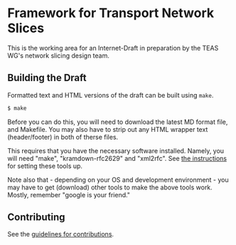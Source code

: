 # Framework for Transport Network Slices

This is the working area for an Internet-Draft in preparation by the TEAS WG's network slicing design team.

## Building the Draft

Formatted text and HTML versions of the draft can be built using `make`.

```sh
$ make
```

Before you can do this, you will need to download the latest MD format file, and Makefile.  You may also have to strip out any HTML wrapper text (header/footer) in both of therse files.

This requires that you have the necessary software installed. Namely, you will need "make", "kramdown-rfc2629" and "xml2rfc". See
[the instructions](https://github.com/martinthomson/i-d-template/blob/master/doc/SETUP.md) for setting these tools up.

Note also that - depending on your OS and development environment - you may have to get (download) other tools to make the above tools work.  Mostly, remember "google is your friend."


## Contributing

See the
[guidelines for contributions](https://github.com/teas-wg/teas-ns-dt/framework/blob/master/CONTRIBUTING.md).
